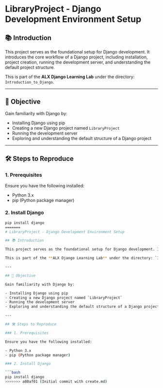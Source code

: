 # LibraryProject - Django Development Environment Setup

## 📚 Introduction

This project serves as the foundational setup for Django development. It introduces the core workflow of a Django project, including installation, project creation, running the development server, and understanding the default project structure.

This is part of the **ALX Django Learning Lab** under the directory: `Introduction_to_Django`.

---

## 🎯 Objective

Gain familiarity with Django by:

- Installing Django using pip
- Creating a new Django project named `LibraryProject`
- Running the development server
- Exploring and understanding the default structure of a Django project

---

## 🛠️ Steps to Reproduce

### 1. Prerequisites

Ensure you have the following installed:

- Python 3.x
- pip (Python package manager)

### 2. Install Django

```bash
pip install django
=======
# LibraryProject - Django Development Environment Setup

## 📚 Introduction

This project serves as the foundational setup for Django development. It introduces the core workflow of a Django project, including installation, project creation, running the development server, and understanding the default project structure.

This is part of the **ALX Django Learning Lab** under the directory: `Introduction_to_Django`.

---

## 🎯 Objective

Gain familiarity with Django by:

- Installing Django using pip
- Creating a new Django project named `LibraryProject`
- Running the development server
- Exploring and understanding the default structure of a Django project

---

## 🛠️ Steps to Reproduce

### 1. Prerequisites

Ensure you have the following installed:

- Python 3.x
- pip (Python package manager)

### 2. Install Django

```bash
pip install django
>>>>>>> a80af01 (Initial commit with create.md)
